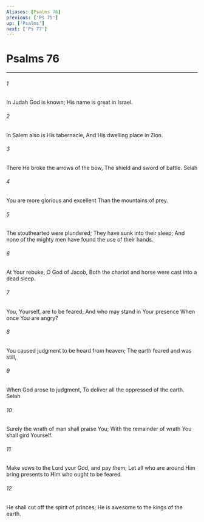 ```yaml
---
Aliases: [Psalms 76]
previous: ['Ps 75']
up: ['Psalms']
next: ['Ps 77']
---
```

# Psalms 76

***


###### 1 
In Judah God is known; His name is great in Israel. 

###### 2 
In Salem also is His tabernacle, And His dwelling place in Zion. 

###### 3 
There He broke the arrows of the bow, The shield and sword of battle. Selah 

###### 4 
You are more glorious and excellent Than the mountains of prey. 

###### 5 
The stouthearted were plundered; They have sunk into their sleep; And none of the mighty men have found the use of their hands. 

###### 6 
At Your rebuke, O God of Jacob, Both the chariot and horse were cast into a dead sleep. 

###### 7 
You, Yourself, are to be feared; And who may stand in Your presence When once You are angry? 

###### 8 
You caused judgment to be heard from heaven; The earth feared and was still, 

###### 9 
When God arose to judgment, To deliver all the oppressed of the earth. Selah 

###### 10 
Surely the wrath of man shall praise You; With the remainder of wrath You shall gird Yourself. 

###### 11 
Make vows to the Lord your God, and pay them; Let all who are around Him bring presents to Him who ought to be feared. 

###### 12 
He shall cut off the spirit of princes; He is awesome to the kings of the earth.
